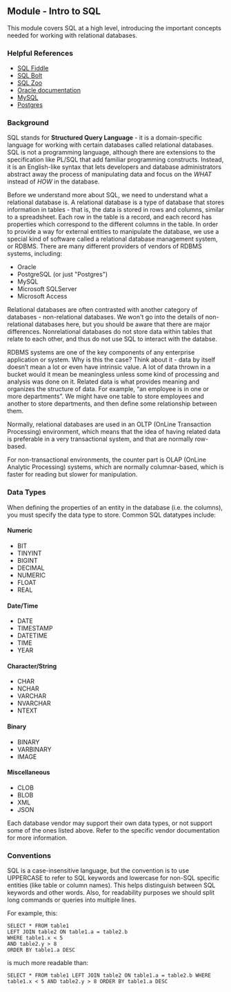 ## Module - Intro to SQL

This module covers SQL at a high level, introducing the important concepts needed for working with relational databases.

### Helpful References
* [SQL Fiddle](http://sqlfiddle.com/)
* [SQL Bolt](https://sqlbolt.com/)
* [SQL Zoo](http://sqlzoo.net/wiki/SQL_Tutorial)
* [Oracle documentation](https://docs.oracle.com/en/database/)
* [MySQL](https://dev.mysql.com/doc/)
* [Postgres](https://www.postgresql.org/docs/)

### Background

SQL stands for **Structured Query Language** - it is a domain-specific language for working with certain databases called relational databases. SQL is not a programming language, although there are extensions to the specification like PL/SQL that add familiar programming constructs. Instead, it is an English-like syntax that lets developers and database administrators abstract away the process of manipulating data and focus on the *WHAT* instead of *HOW* in the database.

Before we understand more about SQL, we need to understand what a relational database is. A relational database is a type of database that stores information in tables - that is, the data is stored in rows and columns, similar to a spreadsheet. Each row in the table is a record, and each record has properties which correspond to the different columns in the table. In order to provide a way for external entities to manipulate the database, we use a special kind of software called a relational database management system, or RDBMS. There are many different providers of vendors of RDBMS systems, including:
* Oracle
* PostgreSQL (or just "Postgres")
* MySQL
* Microsoft SQLServer
* Microsoft Access

Relational databases are often contrasted with another category of databases - non-relational databases. We won't go into the details of non-relational databases here, but you should be aware that there are major differences. Nonrelational databases do not store data within tables that relate to each other, and thus do not use SQL to interact with the databse.

RDBMS systems are one of the key components of any enterprise application or system. Why is this the case? Think about it - data by itself doesn’t mean a lot or even have intrinsic value. A lot of data thrown in a bucket would it mean be meaningless unless some kind of processing and analysis was done on it. Related data is what provides meaning and organizes the structure of data. For example, “an employee is in one or more departments”. We might have one table to store employees and another to store departments, and then define some relationship between them.

Normally, relational databases are used in an OLTP (OnLine Transaction Processing) environment, which means that the idea of having related data is preferable in a very transactional system, and that are normally row-based.

For non-transactional environments, the counter part is OLAP (OnLine Analytic Processing) systems, which are normally columnar-based, which is faster for reading but slower for manipulation.

### Data Types

When defining the properties of an entity in the database (i.e. the columns), you must specify the data type to store. Common SQL datatypes include:

#### Numeric
- BIT
- TINYINT
- BIGINT
- DECIMAL
- NUMERIC
- FLOAT
- REAL

#### Date/Time
- DATE
- TIMESTAMP
- DATETIME
- TIME
- YEAR

#### Character/String
- CHAR
- NCHAR
- VARCHAR
- NVARCHAR
- NTEXT

#### Binary
- BINARY
- VARBINARY
- IMAGE

#### Miscellaneous
- CLOB
- BLOB
- XML
- JSON

Each database vendor may support their own data types, or not support some of the ones listed above. Refer to the specific vendor documentation for more information.

### Conventions

SQL is a case-insensitive language, but the convention is to use UPPERCASE to refer to SQL keywords and lowercase for non-SQL specific entities (like table or column names). This helps distinguish between SQL keywords and other words. Also, for readability purposes we should split long commands or queries into multiple lines.

For example, this:

```
SELECT * FROM table1
LEFT JOIN table2 ON table1.a = table2.b
WHERE table1.x < 5
AND table2.y > 8
ORDER BY table1.a DESC
```

is much more readable than:

```
SELECT * FROM table1 LEFT JOIN table2 ON table1.a = table2.b WHERE table1.x < 5 AND table2.y > 8 ORDER BY table1.a DESC
```